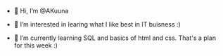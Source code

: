 - 👋 Hi, I’m @AKuuna

- 👀 I’m interested in learing what I like best in IT buisness :)

- 🌱 I’m currently learning SQL and basics of html and css. That's a plan for this week :)

